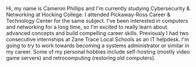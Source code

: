 Hi, my name is Cameron Phillips and I'm currently studying Cybersecurity & Networking at Hocking College. I attended Pickaway-Ross Career & Technology Center for the same subject. I've been interested in computers and networking for a long time, so I'm excited to really learn about advanced concepts and build compelling career skills. Previously I had two consecutive internships at Zane Trace Local Schools as an IT helpdesk. I'm going to try to work towards becoming a systems administrator or similar in my career. Some of my personal hobbies include self-hosting (mostly video game servers) and retrocomputing (restoring old computers).
